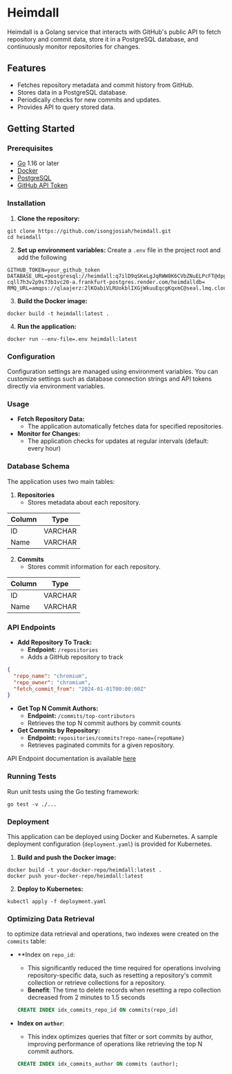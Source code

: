 # Heimdall

Heimdall is a Golang service that interacts with GitHub's public API to fetch repository and commit data, store it in a
PostgreSQL database, and continuously monitor repositories for changes.

## Features

- Fetches repository metadata and commit history from GitHub.
- Stores data in a PostgreSQL database.
- Periodically checks for new commits and updates.
- Provides API to query stored data.

## Getting Started

### Prerequisites

- [Go](https://golang.org/doc/install) 1.16 or later
- [Docker](https://docs.docker.com/get-docker/)
- [PostgreSQL](https://www.postgresql.org/download/)
- [GitHub API Token](https://github.com/settings/tokens)

### Installation

1. **Clone the repository:**

```shell
git clone https://github.com/isongjosiah/heimdall.git
cd heimdall

```

2. **Set up environment variables:**
   Create a `.env` file in the project root and add the following

```dotenv
GITHUB_TOKEN=your_github_token
DATABASE_URL=postgresql://heimdall:q7ilD9qSKeLgJqRWW8K6CVbZNuELPcFT@dpg-cqll7h3v2p9s73b1vc20-a.frankfurt-postgres.render.com/heimdalldb=
RMQ_URL=amqps://qlaajerz:2lKOabiVLRUokblIXGjWkuuEqcgKqxmC@seal.lmq.cloudamqp.com/qlaajerz

```

3. **Build the Docker image:**

```shell
docker build -t heimdall:latest .

```

4. **Run the application:**

```shell
docker run --env-file=.env heimdall:latest

```

### Configuration

Configuration settings are managed using environment variables. You can
customize
settings such as database connection strings and API tokens directly via environment
variables.

### Usage

- **Fetch Repository Data:**
    - The application automatically fetches data for specified repositories.
- **Monitor for Changes:**
    - The application checks for updates at regular intervals (default: every hour)

### Database Schema

The application uses two main tables:

1. **Repositories**
    - Stores metadata about each repository.

| Column | Type    |
|--------|---------|
| ID     | VARCHAR |
| Name   | VARCHAR |

2. **Commits**
    - Stores commit information for each repository.

| Column | Type    |
|--------|---------|
| ID     | VARCHAR |
| Name   | VARCHAR |

### API Endpoints

- **Add Repository To Track:**
    - **Endpoint:** `/repositories`
    - Adds a GitHub repository to track

```json
{
  "repo_name": "chromium",
  "repo_owner": "chromium",
  "fetch_commit_from": "2024-01-01T00:00:00Z"
}
```

- **Get Top N Commit Authors:**
    - **Endpoint:** `/commits/top-contributors`
    - Retrieves the top N commit authors by commit counts
- **Get Commits by Repository:**
    - **Endpoint:** `repositories/commits?repo-name={repoName}`
    - Retrieves paginated commits for a given repository.

API Endpoint documentation is available [here](https://documenter.getpostman.com/view/10427889/2sA3rwLDeg)

### Running Tests

Run unit tests using the Go testing framework:

```shell
go test -v ./...
```

### Deployment

This application can be deployed using Docker and Kubernetes. A sample deployment configuration (`deployment.yaml`) is
provided for Kubernetes.

1. **Build and push the Docker image:**

```shell
docker build -t your-docker-repo/heimdall:latest .
docker push your-docker-repo/heimdall:latest

```

2. **Deploy to Kubernetes:**

```shell
kubectl apply -f deployment.yaml

```

### Optimizing Data Retrieval

to optimize data retrieval and operations, two indexes were created on the `commits` table:

- **Index on `repo_id`:
    - This significantly reduced the time required for operations involving repository-specific data, such as resetting
      a repository's commit collection or retrieve collections for a repository.
    - **Benefit**: The time to delete records when resetting a repo collection decreased from 2 minutes to 1.5 seconds
    ```sql
    CREATE INDEX idx_commits_repo_id ON commits(repo_id)
    ```

- **Index on `author`**:
    - This index optimizes queries that filter or sort commits by author, improving performance of operations like
      retrieving
      the top N commit authors.
  ```sql
  CREATE INDEX idx_commits_author ON commits (author);
  ```